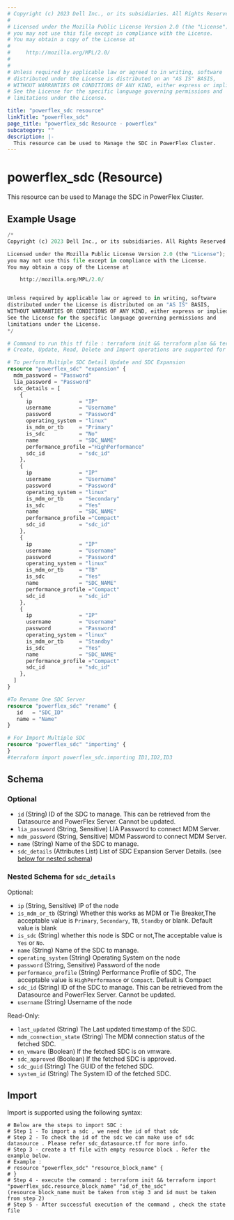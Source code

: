 ```yaml
---
# Copyright (c) 2023 Dell Inc., or its subsidiaries. All Rights Reserved.
# 
# Licensed under the Mozilla Public License Version 2.0 (the "License");
# you may not use this file except in compliance with the License.
# You may obtain a copy of the License at
# 
#     http://mozilla.org/MPL/2.0/
# 
# 
# Unless required by applicable law or agreed to in writing, software
# distributed under the License is distributed on an "AS IS" BASIS,
# WITHOUT WARRANTIES OR CONDITIONS OF ANY KIND, either express or implied.
# See the License for the specific language governing permissions and
# limitations under the License.

title: "powerflex_sdc resource"
linkTitle: "powerflex_sdc"
page_title: "powerflex_sdc Resource - powerflex"
subcategory: ""
description: |-
  This resource can be used to Manage the SDC in PowerFlex Cluster.
---
```


# powerflex_sdc (Resource)

This resource can be used to Manage the SDC in PowerFlex Cluster.


## Example Usage

```terraform
/*
Copyright (c) 2023 Dell Inc., or its subsidiaries. All Rights Reserved.

Licensed under the Mozilla Public License Version 2.0 (the "License");
you may not use this file except in compliance with the License.
You may obtain a copy of the License at

    http://mozilla.org/MPL/2.0/


Unless required by applicable law or agreed to in writing, software
distributed under the License is distributed on an "AS IS" BASIS,
WITHOUT WARRANTIES OR CONDITIONS OF ANY KIND, either express or implied.
See the License for the specific language governing permissions and
limitations under the License.
*/

# Command to run this tf file : terraform init && terraform plan && terraform apply.
# Create, Update, Read, Delete and Import operations are supported for this resource.

# To perform Multiple SDC Detail Update and SDC Expansion
resource "powerflex_sdc" "expansion" {
  mdm_password = "Password"
  lia_password = "Password"
  sdc_details = [
    {
      ip               = "IP"
      username         = "Username"
      password         = "Password"
      operating_system = "linux"
      is_mdm_or_tb     = "Primary"
      is_sdc           = "No"
      name             = "SDC_NAME"
      performance_profile ="HighPerformance"
      sdc_id           = "sdc_id"
    },
    {
      ip               = "IP"
      username         = "Username"
      password         = "Password"
      operating_system = "linux"
      is_mdm_or_tb     = "Secondary"
      is_sdc           = "Yes"
      name             = "SDC_NAME"
      performance_profile ="Compact"
      sdc_id           = "sdc_id"
    },
    {
      ip               = "IP"
      username         = "Username"
      password         = "Password"
      operating_system = "linux"
      is_mdm_or_tb     = "TB"
      is_sdc           = "Yes"
      name             = "SDC_NAME"
      performance_profile ="Compact"
      sdc_id           = "sdc_id"
    },
    {
      ip               = "IP"
      username         = "Username"
      password         = "Password"
      operating_system = "linux"
      is_mdm_or_tb     = "Standby"
      is_sdc           = "Yes"
      name             = "SDC_NAME"
      performance_profile ="Compact"
      sdc_id           = "sdc_id"
    },
  ]
}

#To Rename One SDC Server 
resource "powerflex_sdc" "rename" {
   id   = "SDC_ID"
   name = "Name"
}

# For Import Multiple SDC
resource "powerflex_sdc" "importing" {
}
#terraform import powerflex_sdc.importing ID1,ID2,ID3
```

<!-- schema generated by tfplugindocs -->
## Schema

### Optional

- `id` (String) ID of the SDC to manage. This can be retrieved from the Datasource and PowerFlex Server. Cannot be updated.
- `lia_password` (String, Sensitive) LIA Password to connect MDM Server.
- `mdm_password` (String, Sensitive) MDM Password to connect MDM Server.
- `name` (String) Name of the SDC to manage.
- `sdc_details` (Attributes List) List of SDC Expansion Server Details. (see [below for nested schema](#nestedatt--sdc_details))

<a id="nestedatt--sdc_details"></a>
### Nested Schema for `sdc_details`

Optional:

- `ip` (String, Sensitive) IP of the node
- `is_mdm_or_tb` (String) Whether this works as MDM or Tie Breaker,The acceptable value is `Primary`, `Secondary`, `TB`, `Standby` or blank. Default value is blank
- `is_sdc` (String) whether this node is SDC or not,The acceptable value is `Yes` or `No`.
- `name` (String) Name of the SDC to manage.
- `operating_system` (String) Operating System on the node
- `password` (String, Sensitive) Password of the node
- `performance_profile` (String) Performance Profile of SDC, The acceptable value is `HighPerformance` or `Compact`. Default is Compact
- `sdc_id` (String) ID of the SDC to manage. This can be retrieved from the Datasource and PowerFlex Server. Cannot be updated.
- `username` (String) Username of the node

Read-Only:

- `last_updated` (String) The Last updated timestamp of the SDC.
- `mdm_connection_state` (String) The MDM connection status of the fetched SDC.
- `on_vmware` (Boolean) If the fetched SDC is on vmware.
- `sdc_approved` (Boolean) If the fetched SDC is approved.
- `sdc_guid` (String) The GUID of the fetched SDC.
- `system_id` (String) The System ID of the fetched SDC.

## Import

Import is supported using the following syntax:

```shell
# Below are the steps to import SDC :
# Step 1 - To import a sdc , we need the id of that sdc 
# Step 2 - To check the id of the sdc we can make use of sdc datasource . Please refer sdc_datasource.tf for more info.
# Step 3 - create a tf file with empty resource block . Refer the example below.
# Example :
# resource "powerflex_sdc" "resource_block_name" {
# }
# Step 4 - execute the command : terraform init && terraform import "powerflex_sdc.resource_block_name" "id_of_the_sdc" (resource_block_name must be taken from step 3 and id must be taken from step 2)
# Step 5 - After successful execution of the command , check the state file
```